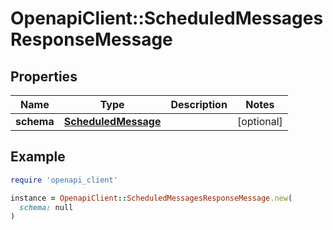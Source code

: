 # OpenapiClient::ScheduledMessagesResponseMessage

## Properties

| Name | Type | Description | Notes |
| ---- | ---- | ----------- | ----- |
| **schema** | [**ScheduledMessage**](ScheduledMessage.md) |  | [optional] |

## Example

```ruby
require 'openapi_client'

instance = OpenapiClient::ScheduledMessagesResponseMessage.new(
  schema: null
)
```

